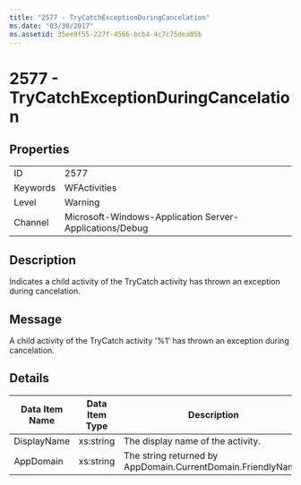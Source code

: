 ```yaml
---
title: "2577 - TryCatchExceptionDuringCancelation"
ms.date: "03/30/2017"
ms.assetid: 35ee9f55-227f-4566-bcb4-4c7c75dea85b
---
```

# 2577 - TryCatchExceptionDuringCancelation
## Properties  


|||  
|-|-|  
|ID|2577|  
|Keywords|WFActivities|  
|Level|Warning|  
|Channel|Microsoft-Windows-Application Server-Applications/Debug|  

## Description  
 Indicates a child activity of the TryCatch activity has thrown an exception during cancelation.  

## Message  
 A child activity of the TryCatch activity '%1' has thrown an exception during cancelation.  

## Details  


| Data Item Name | Data Item Type |                         Description                          |
|----------------|----------------|--------------------------------------------------------------|
|  DisplayName   |   xs:string    |              The display name of the activity.               |
|   AppDomain    |   xs:string    | The string returned by AppDomain.CurrentDomain.FriendlyName. |

